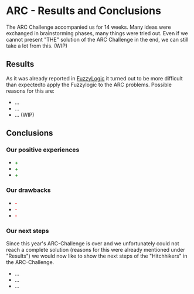 # ARC - Results and Conclusions
The ARC Challenge accompanied us for 14 weeks. Many ideas were exchanged in brainstorming phases, many things were tried out.
Even if we cannot present "THE" solution of the ARC Challenge in the end, we can still take a lot from this. (WIP)

## Results
As it was already reported in [FuzzyLogic](FuzzyLogic.md) it turned out to be more difficult than expectedto apply the Fuzzylogic to the ARC problems.
Possible reasons for this are:
* ...
* ...
* ... (WIP)

## Conclusions

### Our positive experiences
* <span style="color:green">+</span>
* <span style="color:green">+</span>
* <span style="color:green">+</span>

### Our drawbacks
* <span style="color:red">-</span>
* <span style="color:red">-</span>
* <span style="color:red">-</span>

### Our next steps
Since this year's ARC-Challenge is over and we unfortunately could not reach a complete solution
(reasons for this were already mentioned under "Results") we would now like to show the next steps of the "Hitchhikers" in the ARC-Challenge.
* ...
* ...
* ...

